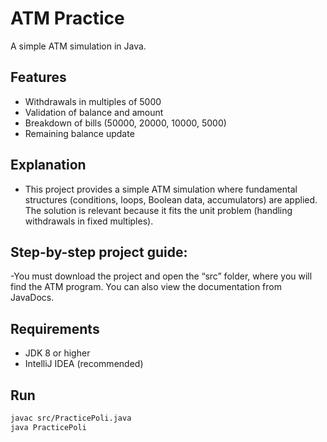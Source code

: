 # ATM Practice

A simple ATM simulation in Java.

## Features
- Withdrawals in multiples of 5000
- Validation of balance and amount
- Breakdown of bills (50000, 20000, 10000, 5000)
- Remaining balance update

## Explanation

- This project provides a simple ATM simulation where fundamental structures 
(conditions, loops, Boolean data, accumulators) are applied.
The solution is relevant because it fits the 
unit problem (handling withdrawals in fixed multiples).

## Step-by-step project guide:
-You must download the project and open the “src” folder, where you will find the ATM program. You can also view the documentation from JavaDocs.

## Requirements
- JDK 8 or higher
- IntelliJ IDEA (recommended)

## Run
```bash
javac src/PracticePoli.java
java PracticePoli
